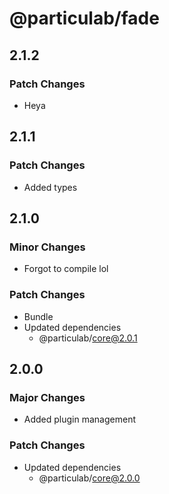 # @particulab/fade

## 2.1.2

### Patch Changes

- Heya

## 2.1.1

### Patch Changes

- Added types

## 2.1.0

### Minor Changes

- Forgot to compile lol

### Patch Changes

- Bundle
- Updated dependencies
  - @particulab/core@2.0.1

## 2.0.0

### Major Changes

- Added plugin management

### Patch Changes

- Updated dependencies
  - @particulab/core@2.0.0
